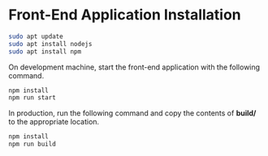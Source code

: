 # Front-End Application Installation

```bash
sudo apt update
sudo apt install nodejs
sudo apt install npm
```

On development machine, start the front-end application with the following command.

```bash
npm install
npm run start
```

In production, run the following command and copy the contents of **build/** to the appropriate location.

```bash
npm install
npm run build
```
